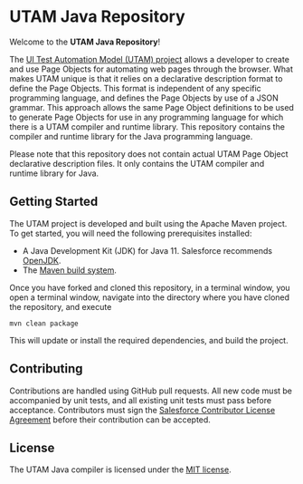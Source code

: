 # UTAM Java Repository

Welcome to the **UTAM Java Repository**!

The [UI Test Automation Model (UTAM) project](https://utam.dev) allows a
developer to create and use Page Objects for automating web pages through
the browser. What makes UTAM unique is that it relies on a declarative
description format to define the Page Objects. This format is independent
of any specific programming language, and defines the Page Objects by use of a
JSON grammar. This approach allows the same Page Object definitions to be used
to generate Page Objects for use in any programming language for which there is
a UTAM compiler and runtime library. This repository contains the compiler and
runtime library for the Java programming language.

Please note that this repository does not contain actual UTAM Page Object
declarative description files. It only contains the UTAM compiler and runtime
library for Java.

## Getting Started
The UTAM project is developed and built using the Apache Maven project. To
get started, you will need the following prerequisites installed:

* A Java Development Kit (JDK) for Java 11. Salesforce recommends
  [OpenJDK](https://openjdk.java.net).
* The [Maven build system](https://maven.apache.org/install.html).

Once you have forked and cloned this repository, in a terminal window, you
open a terminal window, navigate into the directory where you have cloned
the repository, and execute

    mvn clean package

This will update or install the required dependencies, and build the project.

## Contributing
Contributions are handled using GitHub pull requests. All new code must be
accompanied by unit tests, and all existing unit tests must pass before
acceptance. Contributors must sign the [Salesforce Contributor License
Agreement](https://cla.salesforce.com/sign-cla) before their contribution
can be accepted.

## License
The UTAM Java compiler is licensed under the [MIT license](LICENSE).
